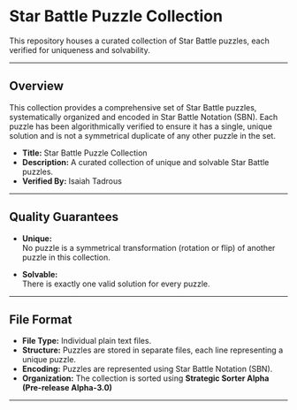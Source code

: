 # Star Battle Puzzle Collection

This repository houses a curated collection of Star Battle puzzles, each verified for uniqueness and solvability.

---

## Overview
This collection provides a comprehensive set of Star Battle puzzles, systematically organized and encoded in Star Battle Notation (SBN). Each puzzle has been algorithmically verified to ensure it has a single, unique solution and is not a symmetrical duplicate of any other puzzle in the set.

- **Title:** Star Battle Puzzle Collection  
- **Description:** A curated collection of unique and solvable Star Battle puzzles.
- **Verified By:** Isaiah Tadrous  

---

## Quality Guarantees
- **Unique:**  
  No puzzle is a symmetrical transformation (rotation or flip) of another puzzle in this collection.  

- **Solvable:**  
  There is exactly one valid solution for every puzzle.  

---

## File Format
- **File Type:** Individual plain text files.
- **Structure:** Puzzles are stored in separate files, each line representing a unique puzzle.  
- **Encoding:** Puzzles are represented using Star Battle Notation (SBN).
- **Organization:** The collection is sorted using **Strategic Sorter Alpha (Pre-release Alpha-3.0)**  

---

